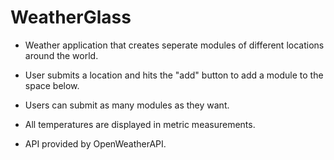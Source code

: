 # WeatherGlass

- Weather application that creates seperate modules of different locations around the world.

- User submits a location and hits the "add" button to add a module to the space below.

- Users can submit as many modules as they want.

- All temperatures are displayed in metric measurements.

- API provided by OpenWeatherAPI.
